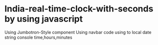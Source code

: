 # India-real-time-clock-with-seconds by using javascript
Using Jumbotron-Style component
Using navbar code
using to local date string
console time,hours,minutes
